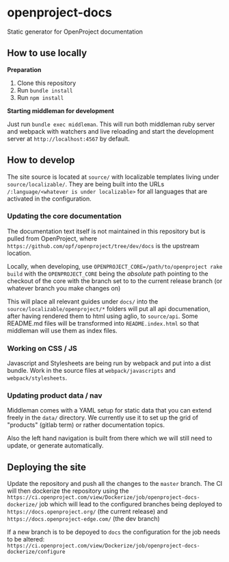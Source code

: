 # openproject-docs

Static generator for OpenProject documentation

## How to use locally

**Preparation**

1. Clone this repository
2. Run `bundle install`
3. Run `npm install`

**Starting middleman for development**

Just run `bundle exec middleman`. This will run both middleman ruby server and webpack with watchers
and live reloading and start the development server at `http://localhost:4567` by default.

## How to develop

The site source is located at `source/` with localizable templates living under `source/localizable/`. They are being built into the URLs `/:language/<whatever is under localizable>`
for all languages that are activated in the configuration. 

### Updating the core documentation

The documentation text itself is not maintained in this repository but is pulled from OpenProject, where  `https://github.com/opf/openproject/tree/dev/docs` is the upstream location.

Locally, when developing, use `OPENPROJECT_CORE=/path/to/openproject rake build`
with the `OPENPROJECT_CORE` being the *absolute* path pointing to the checkout of the core with the branch set to to the current release branch (or whatever branch you make changes on)

This will place all relevant guides under `docs/` into the `source/localizable/openproject/*` folders will put all api documenation, after having rendered them to html using aglio, to `source/api`. Some README.md files will be transformed into `README.index.html`
so that middleman will use them as index files.

### Working on CSS / JS

Javascript and Stylesheets are being run by webpack and put into a dist bundle. Work in the source files at `webpack/javascripts` and `webpack/stylesheets`.

### Updating product data / nav

Middleman comes with a YAML setup for static data that you can extend freely in the `data/` directory. We currently use it to set up
the grid of "products" (gitlab term) or rather documentation topics.

Also the left hand navigation is built from there which we will still need to update, or generate automatically.

## Deploying the site

Update the repository and push all the changes to the `master` branch. The CI will then dockerize the repository using the `https://ci.openproject.com/view/Dockerize/job/openproject-docs-dockerize/` job which will lead to the configured branches being deployed to `https://docs.openproject.org/` (the current release) and `https://docs.openproject-edge.com/` (the dev branch)

If a new branch is to be depoyed to `docs` the configuration for the job needs to be altered:
`https://ci.openproject.com/view/Dockerize/job/openproject-docs-dockerize/configure`
